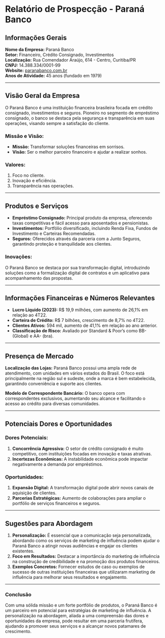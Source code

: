 # Relatório de Prospecção - Paraná Banco

## Informações Gerais

**Nome da Empresa:** Paraná Banco  
**Setor:** Financeiro, Crédito Consignado, Investimentos  
**Localização:** Rua Comendador Araújo, 614 - Centro, Curitiba/PR  
**CNPJ:** 14.388.334/0001-99  
**Website:** [paranabanco.com.br](http://www.paranabanco.com.br)  
**Anos de Atividade:** 45 anos (fundado em 1979)

---

## Visão Geral da Empresa

O Paraná Banco é uma instituição financeira brasileira focada em crédito consignado, investimentos e seguros. Pioneiro no segmento de empréstimo consignado, o banco se destaca pela segurança e transparência em suas operações, visando sempre a satisfação do cliente.

### Missão e Visão:
- **Missão:** Transformar soluções financeiras em sorrisos.
- **Visão:** Ser o melhor parceiro financeiro e ajudar a realizar sonhos.

### Valores:
1. Foco no cliente.
2. Inovação e eficiência.
3. Transparência nas operações.

---

## Produtos e Serviços

- **Empréstimo Consignado:** Principal produto da empresa, oferecendo taxas competitivas e fácil acesso para aposentados e pensionistas.
- **Investimentos:** Portfólio diversificado, incluindo Renda Fixa, Fundos de Investimento e Carteiras Recomendadas.
- **Seguros:** Oferecidos através da parceria com a Junto Seguros, garantindo proteção e tranquilidade aos clientes.

### Inovações:
O Paraná Banco se destaca por sua transformação digital, introduzindo soluções como a formalização digital de contratos e um aplicativo para acompanhamento das propostas.

---

## Informações Financeiras e Números Relevantes

- **Lucro Líquido (2023):** R$ 19,9 milhões, com aumento de 26,1% em relação ao 4T22.
- **Carteira de Crédito:** R$ 7 bilhões, crescimento de 8,7% no 4T22.
- **Clientes Ativos:** 594 mil, aumento de 41,1% em relação ao ano anterior.
- **Classificação de Risco:** Avaliado por Standard & Poor’s como BB- (Global) e AA- (bra).

---

## Presença de Mercado

**Localização das Lojas:** Paraná Banco possui uma ampla rede de atendimento, com unidades em vários estados do Brasil. O foco está principalmente na região sul e sudeste, onde a marca é bem estabelecida, garantindo conveniência e suporte aos clientes.

**Modelo de Correspondente Bancário:** O banco opera com correspondentes exclusivos, aumentando seu alcance e facilitando o acesso ao crédito para diversas comunidades.

---

## Potenciais Dores e Oportunidades

### Dores Potenciais:
1. **Concorrência Agressiva:** O setor de crédito consignado é muito competitivo, com instituições focadas em inovação e taxas atrativas.
2. **Incertezas Econômicas:** A instabilidade econômica pode impactar negativamente a demanda por empréstimos.

### Oportunidades:
1. **Expansão Digital:** A transformação digital pode abrir novos canais de aquisição de clientes.
2. **Parcerias Estratégicas:** Aumento de colaborações para ampliar o portfólio de serviços financeiros e seguros.

---

## Sugestões para Abordagem

1. **Personalização:** É essencial que a comunicação seja personalizada, abordando como os serviços de marketing de influência podem ajudar o Paraná Banco a atingir novas audiências e engajar os clientes existentes.
2. **Foco em Resultados:** Destacar a importância do marketing de influência na construção de credibilidade e na promoção dos produtos financeiros.
3. **Exemplos Concretos:** Fornecer estudos de caso ou exemplos de sucesso de outras instituições financeiras que utilizaram marketing de influência para melhorar seus resultados e engajamento.

---

### Conclusão

Com uma sólida missão e um forte portfólio de produtos, o Paraná Banco é um parceiro em potencial para estratégias de marketing de influência. A personalização na abordagem, aliada a uma compreensão das dores e oportunidades da empresa, pode resultar em uma parceria frutífera, ajudando a promover seus serviços e a alcançar novos patamares de crescimento.